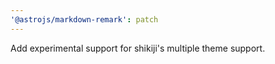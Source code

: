 ```yaml
---
'@astrojs/markdown-remark': patch
---
```


Add experimental support for shikiji's multiple theme support.
